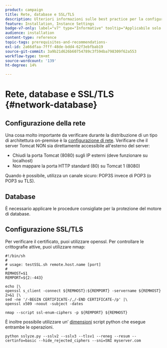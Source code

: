 ```yaml
---
product: campaign
title: Rete, database e SSL/TLS
description: Ulteriori informazioni sulle best practice per la configurazione di reti, database e SSL/TLS
feature: Installation, Instance Settings
badge-v7-only: label="v7" type="Informative" tooltip="Applicabile solo a Campaign Classic v7"
audience: installation
content-type: reference
topic-tags: prerequisites-and-recommendations-
exl-id: 2a66dfaa-7fff-48de-bdd4-62f3ebfbab19
source-git-commit: 3a9b21d626b60754789c3f594ba798309f62a553
workflow-type: tm+mt
source-wordcount: '139'
ht-degree: 14%

---
```


# Rete, database e SSL/TLS {#network-database}



## Configurazione della rete

Una cosa molto importante da verificare durante la distribuzione di un tipo di architettura on-premise è la [configurazione di rete](../../installation/using/network-configuration.md). Verificare che il server Tomcat NON sia direttamente accessibile all&#39;esterno del server:

* Chiudi la porta Tomcat (8080) sugli IP esterni (deve funzionare su localhost)
* Non mappare la porta HTTP standard (80) su Tomcat 1 (8080)

Quando è possibile, utilizza un canale sicuro: POP3S invece di POP3 (o POP3 su TLS).

## Database

È necessario applicare le procedure consigliate per la protezione del motore di database.

## Configurazione SSL/TLS

Per verificare il certificato, puoi utilizzare openssl. Per controllare le crittografie attive, puoi utilizzare nmap:

```
#!/bin/sh
#
# usage: testSSL.sh remote.host.name [port]
#
REMHOST=$1
REMPORT=${2:-443}
 
echo |\
openssl s_client -connect ${REMHOST}:${REMPORT} -servername ${REMHOST} 2>&1 |\
sed -ne '/-BEGIN CERTIFICATE-/,/-END CERTIFICATE-/p' |\
openssl x509 -noout -subject -dates
   
nmap --script ssl-enum-ciphers -p ${REMPORT} ${REMHOST}
```

È inoltre possibile utilizzare un’ [dimensioni](https://github.com/nabla-c0d3/sslyze/releases) script python che esegue entrambe le operazioni.

```
python sslyze.py --sslv2 --sslv3 --tlsv1 --reneg --resum --certinfo=basic --hide_rejected_ciphers --sni=SNI myserver.com
```
